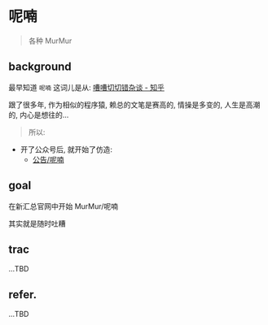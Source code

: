 # 呢喃
> 各种 MurMur


## background
最早知道 `呢喃` 这词儿是从:
[嘈嘈切切错杂谈 - 知乎](https://www.zhihu.com/column/laiyh)

跟了很多年, 作为相似的程序猿, 赖总的文笔是赛高的,
情操是多变的,
人生是高潮的,
内心是想往的...

> 所以:

- 开了公众号后, 就开始了仿造:
    - [公告/呢喃](../ANN/20200302-ZQ42-ANN-NINAN.md)

## goal
在新汇总官网中开始 MurMur/呢喃

其实就是随时吐糟

## trac
...TBD

## refer.
...TBD

